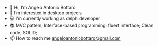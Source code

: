 - 👋 Hi, I’m Angelo Antonio Bottaro
- 👀 I’m interested in desktop projects
- 💻 I’m currently working as delphi developer
- 📚 MVC pattern; Interface-based programming; fluent interface; Clean code; SOLID; 
- 📫 How to reach me angeloantoniobottaro@gmail.com

<!---
AngeloAntonioBottaro/AngeloAntonioBottaro is a ✨ special ✨ repository because its `README.md` (this file) appears on your GitHub profile.
You can click the Preview link to take a look at your changes.
--->
